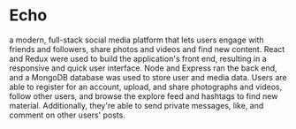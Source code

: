 # Echo


a modern, full-stack social media platform that lets users engage with friends and followers, share photos and videos and find new content.  React and Redux were used to build the application's front end, resulting in a responsive and quick user interface. Node and Express ran the back end, and a MongoDB database was used to store user and media data.
Users are able to register for an account, upload, and share photographs and videos, follow other users, and browse the explore feed and hashtags to find new material. Additionally, they're able to send private messages, like, and comment on other users' posts. 
